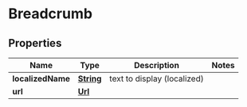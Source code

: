 
# Breadcrumb

## Properties
Name | Type | Description | Notes
------------ | ------------- | ------------- | -------------
**localizedName** | [**String**](String.md) | text to display (localized) | 
**url** | [**Url**](Url.md) |  | 



